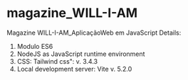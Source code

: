# magazine_WILL-I-AM
Magazine WILL-I-AM_AplicaçãoWeb em JavaScript
Details:
  1. Modulo ES6
  2. NodeJS as JavaScript runtime environment
  3. CSS: Tailwind css": v. 3.4.3
  4. Local development server: Vite v. 5.2.0
